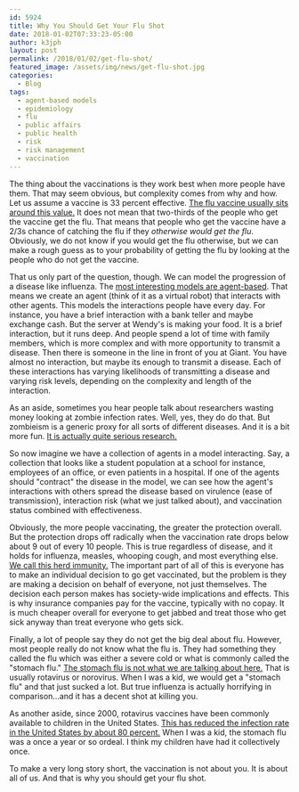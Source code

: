 ```yaml
---
id: 5924
title: Why You Should Get Your Flu Shot
date: 2018-01-02T07:33:23-05:00
author: k3jph
layout: post
permalink: /2018/01/02/get-flu-shot/
featured_image: /assets/img/news/get-flu-shot.jpg
categories:
  - Blog
tags:
  - agent-based models
  - epidemiology
  - flu
  - public affairs
  - public health
  - risk
  - risk management
  - vaccination
---
```

The thing about the vaccinations is they work best when more people
have them. That may seem obvious, but complexity comes from why and
how. Let us assume a vaccine is 33 percent effective. [The flu
vaccine usually sits around this
value.](http://templatelab.com/flu-vaccination-effectiveness-studies/) It
does not mean that two-thirds of the people who get the vaccine get
the flu. That means that people who get the vaccine have a 2/3s
chance of catching the flu if they _otherwise would get the flu_.
Obviously, we do not know if you would get the flu otherwise, but
we can make a rough guess as to your probability of getting the flu
by looking at the people who do not get the vaccine.

That us only part of the question, though. We can model the progression
of a disease like influenza. The [most interesting models are
agent-based](http://epidemiologymatters.org/epidemiology-we-like/methods/agent-based-modeling/).
That means we create an agent (think of it as a virtual robot) that
interacts with other agents. This models the interactions people
have every day. For instance, you have a brief interaction with a
bank teller and maybe exchange cash. But the server at Wendy's is
making your food. It is a brief interaction, but it runs deep. And
people spend a lot of time with family members, which is more complex
and with more opportunity to transmit a disease. Then there is
someone in the line in front of you at Giant. You have almost no
interaction, but maybe its enough to transmit a disease. Each of
these interactions has varying likelihoods of transmitting a disease
and varying risk levels, depending on the complexity and length of
the interaction.

As an aside, sometimes you hear people talk about researchers wasting
money looking at zombie infection rates. Well, yes, they do do that.
But zombieism is a generic proxy for all sorts of different diseases.
And it is a bit more fun. [It is actually quite serious
research.](https://io9.gizmodo.com/map-shows-how-quickly-a-zombie-outbreak-would-spread-fr-1692010744)

So now imagine we have a collection of agents in a model interacting.
Say, a collection that looks like a student population at a school
for instance, employees of an office, or even patients in a hospital.
If one of the agents should "contract" the disease in the model,
we can see how the agent's interactions with others spread the
disease based on virulence (ease of transmission), interaction risk
(what we just talked about), and vaccination status combined with
effectiveness.

Obviously, the more people vaccinating, the greater the protection
overall. But the protection drops off radically when the vaccination
rate drops below about 9 out of every 10 people. This is true
regardless of disease, and it holds for influenza, measles, whooping
cough, and most everything else. [We call this herd
immunity.](http://vk.ovg.ox.ac.uk/herd-immunity) The important part
of all of this is everyone has to make an individual decision to
go get vaccinated, but the problem is they are making a decision
on behalf of everyone, not just themselves. The decision each person
makes has society-wide implications and effects. This is why insurance
companies pay for the vaccine, typically with no copay. It is much
cheaper overall for everyone to get jabbed and treat those who get
sick anyway than treat everyone who gets sick.

Finally, a lot of people say they do not get the big deal about
flu. However, most people really do not know what the flu is. They
had something they called the flu which was either a severe cold
or what is commonly called the "stomach flu." [The stomach flu is
not what we are talking about
here.](http://immunizealberta.ca/sites/default/files/downloads/flu-comparison-sheet.pdf)
That is usually rotavirus or norovirus. When I was a kid, we would
get a "stomach flu" and that just sucked a lot. But true influenza
is actually horrifying in comparison...and it has a decent shot at
killing you.

As another aside, since 2000, rotavirus vaccines have been commonly
available to children in the United States. [This has reduced the
infection rate in the United States by about 80
percent.](https://www.ncbi.nlm.nih.gov/pmc/articles/PMC5237165/)
When I was a kid, the stomach flu was a once a year or so ordeal.
I think my children have had it collectively once.

To make a very long story short, the vaccination is not about you.
It is about all of us. And that is why you should get your flu shot.
